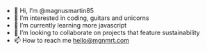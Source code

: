 - 👋 Hi, I’m @magnusmartin85
- 👀 I’m interested in coding, guitars and unicorns
- 🌱 I’m currently learning more javascript
- 💞️ I’m looking to collaborate on projects that feature sustainability
- 📫 How to reach me hello@mgnmrt.com

<!---
magnusmartin85/magnusmartin85 is a ✨ special ✨ repository because its `README.md` (this file) appears on your GitHub profile.
You can click the Preview link to take a look at your changes.
--->

